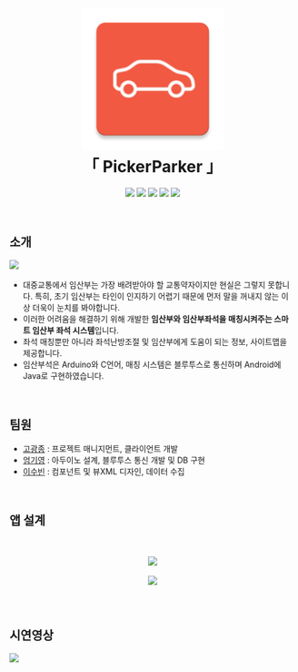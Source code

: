<h1 align="center">
  <img src = "https://github.com/GiYeongUM/PickerParker/blob/main/imgs/ic_launcher-web.png" width = "250px"/><br/>
   「 PickerParker 」
</h1>
<p align="center">
  <img src = "https://img.shields.io/badge/Language-C++-blue"> 
  <img src = "https://img.shields.io/badge/Language-Java-green">
  <img src = "https://img.shields.io/badge/Language-PHP-Yellow">
  <img src = "https://img.shields.io/badge/Environment-Android-yellowgreen">
  <img src = "https://img.shields.io/badge/Hardware-Raspberrypie-red">
</p>
<br/>

## 소개
<img src = "https://github.com/koptimizer/BabyFirst/blob/master/pics/pro.jpg" width = "600px"/><br/>
- 대중교통에서 임산부는 가장 배려받아야 할 교통약자이지만 현실은 그렇지 못합니다. 특히, 초기 임산부는 타인이 인지하기 어렵기 때문에 먼저 말을 꺼내지 않는 이상 더욱이 눈치를 봐야합니다.
- 이러한 어려움을 해결하기 위해 개발한 <b>임산부와 임산부좌석을 매칭시켜주는 스마트 임산부 좌석 시스템</b>입니다.
- 좌석 매칭뿐만 아니라 좌석난방조절 및 임산부에게 도움이 되는 정보, 사이트맵을 제공합니다.
- 임산부석은 Arduino와 C언어, 매칭 시스템은 블루투스로 통신하며 Android에 Java로 구현하였습니다.
</br>

## 팀원
- [고광종](https://github.com/koptimizer) : 프로젝트 매니지먼트, 클라이언트 개발
- [엄기영](https://github.com/GiYeongUM) : 아두이노 설계, 블루투스 통신 개발 및 DB 구현
- [이수빈](https://github.com/gmksf99) : 컴포넌트 및 뷰XML 디자인, 데이터 수집
</br>

## 앱 설계
<h1 align="center">
  <img src = https://github.com/koptimizer/BabyFirst/blob/master/pics/flow.png> <br/>
  <img src = "https://github.com/koptimizer/BabyFirst/blob/master/pics/act3.jpg" width = "600px"><br/>
</h1>
</br>

## 시연영상
<img src = "https://github.com/koptimizer/BabyFirst/blob/master/pics/simple.gif">
</br>


